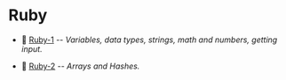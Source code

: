 # Ruby

* :parrot: [Ruby-1](https://github.com/sucremad/Ruby/tree/main/Ruby-1) --  _Variables, data types, strings, math and numbers, getting input._ 

* :parrot: [Ruby-2](https://github.com/sucremad/Ruby/tree/main/Ruby-2) --  _Arrays and Hashes._
